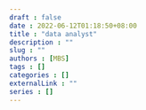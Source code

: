 ```yaml
---
draft : false
date : 2022-06-12T01:18:50+08:00
title : "data analyst"
description : ""
slug : ""
authors : [MBS]
tags : []
categories : []
externalLink : ""
series : []
---
```


